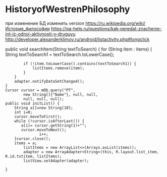 # HistoryofWestrenPhilosophy
при изменение БД изменить version
https://ru.wikipedia.org/wiki/История_философии
https://qa-help.ru/questions/kak-peredat-znachenie-int-iz-odnoj-aktivnosti-v-druguyu
http://developer.alexanderklimov.ru/android/listactivity.php#longclick
 
 public void searchItem(String textToSearch) {
        for (String item : items) {
            String textToSearch1 = textToSearch.toLowerCase();

            if (!item.toLowerCase().contains(textToSearch1)) {
                listItems.remove(item);
            }
        }
        adapter.notifyDataSetChanged();
    }
    Cursor cursor = mDb.query("PT",
            new String[]{"Name"}, null, null,
            null, null, null);
    public void initList() {
        String a[]=new String[10];
        int i=0;
        cursor.moveToFirst();
        while (!cursor.isAfterLast()) {
           a[i]= cursor.getString(1)+"";
           cursor.moveToNext();
                   i++;
        }cursor.close();
        items = a;
            listItems = new ArrayList<>(Arrays.asList(items));
            adapter = new ArrayAdapter<String>(this, R.layout.list_item, R.id.txtitem, listItems);
            listView.setAdapter(adapter);

    }
